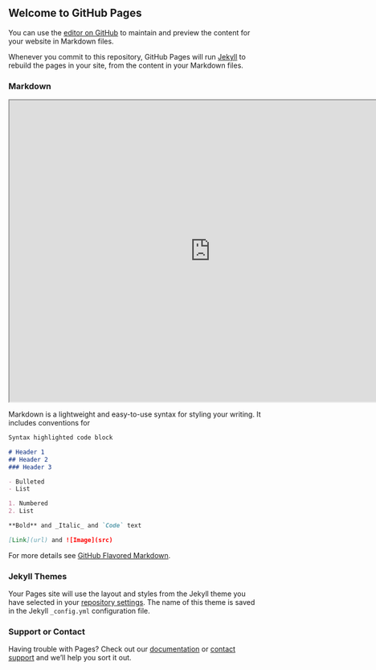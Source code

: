 ## Welcome to GitHub Pages

You can use the [editor on GitHub](https://github.com/taclab/bibliovizz/edit/master/index.md) to maintain and preview the content for your website in Markdown files.

Whenever you commit to this repository, GitHub Pages will run [Jekyll](https://jekyllrb.com/) to rebuild the pages in your site, from the content in your Markdown files.

### Markdown


<iframe src="http://86.238.202.61:5601/app/kibana#/visualize/edit/9177f460-55c7-11e7-a839-3f18063f77d0?embed=true&_g=(refreshInterval:(display:Off,pause:!f,value:0),time:(from:now-5y,mode:quick,to:now))&_a=(filters:!(),linked:!f,query:(query_string:(analyze_wildcard:!t,query:'*')),uiState:(),vis:(aggs:!((enabled:!t,id:'1',params:(),schema:metric,type:count),(enabled:!t,id:'2',params:(field:biblio_typedoc.keyword,order:desc,orderBy:'1',size:20),schema:segment,type:terms)),listeners:(),params:(addLegend:!t,addTooltip:!t,isDonut:!f,legendPosition:right),title:'Types+de+doc+les+%2B+emprunt%C3%A9s',type:pie))" height="600" width="800"></iframe>

Markdown is a lightweight and easy-to-use syntax for styling your writing. It includes conventions for

```markdown
Syntax highlighted code block

# Header 1
## Header 2
### Header 3

- Bulleted
- List

1. Numbered
2. List

**Bold** and _Italic_ and `Code` text

[Link](url) and ![Image](src)
```

For more details see [GitHub Flavored Markdown](https://guides.github.com/features/mastering-markdown/).

### Jekyll Themes

Your Pages site will use the layout and styles from the Jekyll theme you have selected in your [repository settings](https://github.com/taclab/bibliovizz/settings). The name of this theme is saved in the Jekyll `_config.yml` configuration file.

### Support or Contact

Having trouble with Pages? Check out our [documentation](https://help.github.com/categories/github-pages-basics/) or [contact support](https://github.com/contact) and we’ll help you sort it out.
